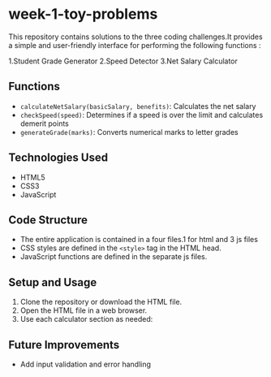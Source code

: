 # week-1-toy-problems
This repository contains solutions to the three coding challenges.It provides a simple and user-friendly interface for performing the following functions :

1.Student Grade Generator
2.Speed Detector
3.Net Salary Calculator

## Functions

- `calculateNetSalary(basicSalary, benefits)`: Calculates the net salary
- `checkSpeed(speed)`: Determines if a speed is over the limit and calculates demerit points
- `generateGrade(marks)`: Converts numerical marks to letter grades

## Technologies Used

- HTML5
- CSS3
- JavaScript 

## Code Structure

- The entire application is contained in a four files.1 for html and 3 js files
- CSS styles are defined in the `<style>` tag in the HTML head.
- JavaScript functions are defined in the separate js files.



## Setup and Usage

1. Clone the repository or download the HTML file.
2. Open the HTML file in a web browser.
3. Use each calculator section as needed:

## Future Improvements

- Add input validation and error handling